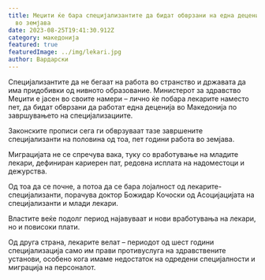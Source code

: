 ```yaml
---
title: Меџити ќе бара специјализантите да бидат обврзани на една деценија работа
  во земјава
date: 2023-08-25T19:41:30.912Z
category: македонија
featured: true
featuredImage: ../img/lekari.jpg
author: Вардарски
---
```

<!--StartFragment-->

Специјализантите да не бегаат на работа во странство и државата да има придобивки од нивното образование. Министерот за здравство Меџити е јасен во своите намери – лично ќе побара лекарите наместо пет, да бидат обврзани да работат една деценија во Македонија по завршувањето на специјализациите.

Законските прописи сега ги обврзуваат тазе завршените специјализанти на половина од тоа, пет години работа во земјава.

<!--EndFragment--><!--StartFragment-->

Миграцијата не се спречува вака, туку со вработување на младите лекари, дефиниран кариерен пат, редовна исплата на надоместоци и дежурства.

Од тоа да се почне, а потоа да се бара лојалност од лекарите-специјализанти, порачува доктор Божидар Кочоски од Асоцијацијата на специјализанти и млади лекари.

<!--EndFragment--><!--StartFragment-->

Властите веќе подолг период најавуваат и нови вработувања на лекари, но и повисоки плати.

Од друга страна, лекарите велат – периодот од шест години специјализација само им прави противуслуга на здравствените установи, особено кога имаме недостаток на одредени специјалности и миграција на персоналот.

<!--EndFragment-->